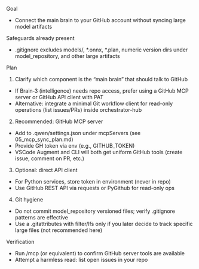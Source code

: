 Goal
- Connect the main brain to your GitHub account without syncing large model artifacts

Safeguards already present
- .gitignore excludes models/, *.onnx, *.plan, numeric version dirs under model_repository, and other large artifacts

Plan
1) Clarify which component is the “main brain” that should talk to GitHub
- If Brain‑3 (intelligence) needs repo access, prefer using a GitHub MCP server or GitHub API client with PAT
- Alternative: integrate a minimal Git workflow client for read-only operations (list issues/PRs) inside orchestrator-hub

2) Recommended: GitHub MCP server
- Add to .qwen/settings.json under mcpServers (see 05_mcp_sync_plan.md)
- Provide GH token via env (e.g., GITHUB_TOKEN)
- VSCode Augment and CLI will both get uniform GitHub tools (create issue, comment on PR, etc.)

3) Optional: direct API client
- For Python services, store token in environment (never in repo)
- Use GitHub REST API via requests or PyGithub for read-only ops

4) Git hygiene
- Do not commit model_repository versioned files; verify .gitignore patterns are effective
- Use a .gitattributes with filter/lfs only if you later decide to track specific large files (not recommended here)

Verification
- Run /mcp (or equivalent) to confirm GitHub server tools are available
- Attempt a harmless read: list open issues in your repo

